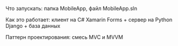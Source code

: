 Что запускать: папка MobileApp, файл MobileApp.sln

Как это работает: клиент на C# Xamarin Forms + сервер на Python Django + база данных

Паттерн проектирования: смесь MVC и MVVM
